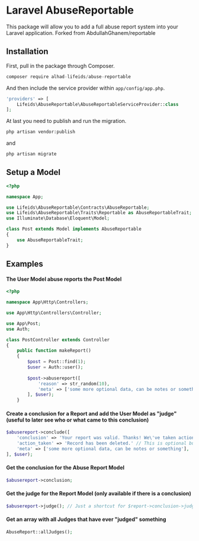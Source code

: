 # Laravel AbuseReportable
This package will allow you to add a full abuse report system into your Laravel application.
Forked from AbdullahGhanem/reportable
## Installation

First, pull in the package through Composer.

```js
composer require alhad-lifeids/abuse-reportable
```

And then include the service provider within `app/config/app.php`.

```php
'providers' => [
    Lifeids\AbuseReportable\AbuseReportableServiceProvider::class
];
```

At last you need to publish and run the migration.

```bash
php artisan vendor:publish
```
and
```bash
php artisan migrate
```

## Setup a Model
```php
<?php

namespace App;

use Lifeids\AbuseReportable\Contracts\AbuseReportable;
use Lifeids\AbuseReportable\Traits\Reportable as AbuseReportableTrait;
use Illuminate\Database\Eloquent\Model;

class Post extends Model implements AbuseReportable
{
    use AbuseReportableTrait;
}

```

## Examples

#### The User Model abuse reports the Post Model
```php
<?php

namespace App\Http\Controllers;

use App\Http\Controllers\Controller;

use App\Post;
use Auth;

class PostController extends Controller
{
    public function makeReport()
    {
        $post = Post::find(1);
        $user = Auth::user();
        
        $post->abusereport([
            'reason' => str_random(10),
            'meta' => ['some more optional data, can be notes or something'],
        ], $user);
    }
```

#### Create a conclusion for a Report and add the User Model as "judge" (useful to later see who or what came to this conclusion)
```php
$abusereport->conclude([
    'conclusion' => 'Your report was valid. Thanks! We\'ve taken action and removed the entry.',
    'action_taken' => 'Record has been deleted.' // This is optional but can be useful to see what happend to the record
    'meta' => ['some more optional data, can be notes or something'],
], $user);
```

#### Get the conclusion for the Abuse Report Model
```php
$abusereport->conclusion;
```

#### Get the judge for the Report Model (only available if there is a conclusion)
```php
$abusereport->judge(); // Just a shortcut for $report->conclusion->judge
```

#### Get an array with all Judges that have ever "judged" something
```php
AbuseReport::allJudges();
